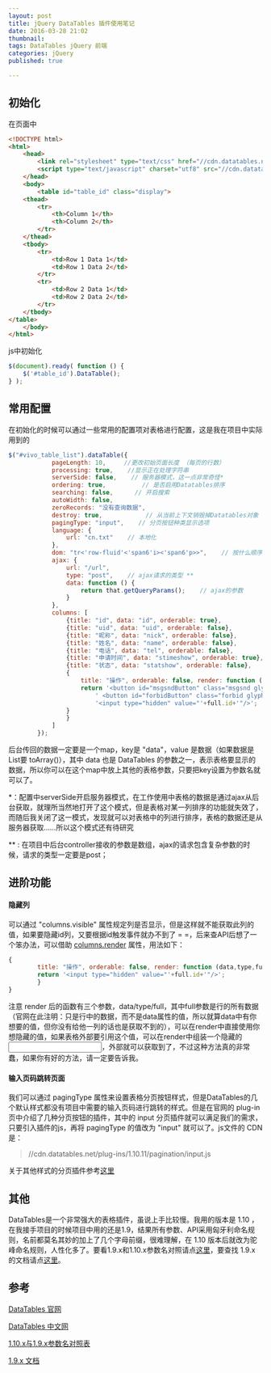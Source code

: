 ```yaml
---
layout: post
title: jQuery DataTables 插件使用笔记
date: 2016-03-28 21:02
thumbnail:
tags: DataTables jQuery 前端
categories: jQuery
published: true

---
```

## 初始化
在页面中

~~~ html
<!DOCTYPE html>
<html>
    <head>
        <link rel="stylesheet" type="text/css" href="//cdn.datatables.net/1.10.11/css/jquery.dataTables.css">
        <script type="text/javascript" charset="utf8" src="//cdn.datatables.net/1.10.11/js/jquery.dataTables.js"></script>
    </head>
    <body>
        <table id="table_id" class="display">
    <thead>
        <tr>
            <th>Column 1</th>
            <th>Column 2</th>
        </tr>
    </thead>
    <tbody>
        <tr>
            <td>Row 1 Data 1</td>
            <td>Row 1 Data 2</td>
        </tr>
        <tr>
            <td>Row 2 Data 1</td>
            <td>Row 2 Data 2</td>
        </tr>
    </tbody>
</table>
    </body>
</html>
~~~

js中初始化

~~~ javascript
$(document).ready( function () {
    $('#table_id').DataTable();
} );
~~~


## 常用配置
在初始化的时候可以通过一些常用的配置项对表格进行配置，这是我在项目中实际用到的
~~~ javascript
$("#vivo_table_list").dataTable({
            pageLength: 10,     //更改初始页面长度 （每页的行数）
            processing: true,    //显示正在处理字符串
            serverSide: false,    // 服务器模式，这一点非常奇怪*
            ordering: true,          // 是否启用Datatables排序
            searching: false,      // 开启搜索
            autoWidth: false,
            zeroRecords: "没有查询数据",
            destroy: true,            // 从当前上下文销毁掉Datatables对象 (妹搞懂)
            pagingType: "input",    // 分页按钮种类显示选项
            language: {
                url: "cn.txt"    // 本地化
            },
            dom: "tr<'row-fluid'<'span6'i><'span6'p>>",    // 按什么顺序定义表的控制元素在页面上出现(妹搞懂)
            ajax: {
                url: "/url",
                type: "post",    // ajax请求的类型 **
                data: function () {
                    return that.getQueryParams();    // ajax的参数
                }
            },
            columns: [
                {title: "id", data: "id", orderable: true},
                {title: "uid", data: "uid", orderable: false},
                {title: "昵称", data: "nick", orderable: false},
                {title: "姓名", data: "name", orderable: false},
                {title: "电话", data: "tel", orderable: false},
                {title: "申请时间", data: "stimeshow", orderable: true},
                {title: "状态", data: "statshow", orderable: false},
                {
                    title: "操作", orderable: false, render: function (data,type,full) {
                    return '<button id="msgsndButton" class="msgsnd glyphicon glyphicon-comment"></button>' +
                        ' <button id="forbidButton" class="forbid glyphicon glyphicon-thumbs-down"></button>'+
                        '<input type="hidden" value="'+full.id+'"/>';
                }
                }
            ]
        });
~~~

后台传回的数据一定要是一个map，key是 "data"，value 是数据（如果数据是List要 toArray()），其中 data 也是 DataTables 的参数之一，表示表格要显示的数据，所以你可以在这个map中放上其他的表格参数，只要把key设置为参数名就可以了。

*：配置中serverSide开启服务器模式，在工作使用中表格的数据是通过ajax从后台获取，就理所当然地打开了这个模式，但是表格对某一列排序的功能就失效了，而随后我关闭了这一模式，发现就可以对表格中的列进行排序，表格的数据还是从服务器获取……所以这个模式还有待研究

** : 在项目中后台controller接收的参数是数组，ajax的请求包含复杂参数的时候，请求的类型一定要是post；


## 进阶功能
#### 隐藏列
可以通过 "columns.visible" 属性规定列是否显示，但是这样就不能获取此列的值，如果要隐藏id列，又要根据id触发事件就办不到了 = =，后来查API后想了一个笨办法，可以借助 [columns.render][2] 属性，用法如下：

~~~ javascript
{
        title: "操作", orderable: false, render: function (data,type,full) {
        return '<input type="hidden" value="'+full.id+'"/>';
        }
}
~~~

注意 render 后的函数有三个参数，data/type/full，其中full参数是行的所有数据（官网在此注明：只是行中的数据，而不是data属性的值，所以就算data中有你想要的值，但你没有给他一列的话也是获取不到的），可以在render中直接使用你想隐藏的值，如果表格外部要引用这个值，可以在render中组装一个隐藏的<input>，外部就可以获取到了，不过这种方法真的非常蠢，如果你有好的方法，请一定要告诉我。


#### 输入页码跳转页面

我们可以通过 pagingType 属性来设置表格分页按钮样式，但是DataTables的几个默认样式都没有项目中需要的输入页码进行跳转的样式。但是在官网的 plug-in 页中介绍了几种分页按钮的插件，其中的 input 分页插件就可以满足我们的需求，只要引入插件的js，再将 pagingType 的值改为 "input" 就可以了。js文件的 CDN 是：

> //cdn.datatables.net/plug-ins/1.10.11/pagination/input.js

关于其他样式的分页插件参考[这里](http://datatables.net/plug-ins/pagination/)


## 其他

DataTables是一个非常强大的表格插件，虽说上手比较慢。我用的版本是 1.10 ，在我接手项目的时候项目中用的还是1.9，结果所有参数、API采用匈牙利命名规则，名前都莫名其妙的加上了几个字母前缀，很难理解，在 1.10 版本后就改为驼峰命名规则，人性化多了。要看1.9.x和1.10.x参数名对照请点[这里][1]，要查找 1.9.x 的文档请点[这里][5]。


## 参考

[DataTables 官网][3]

[DataTables 中文网][4]

[1.10.x与1.9.x参数名对照表][1]

[1.9.x 文档][5]


[1]: http://datatables.club/upgrade/1.10-convert.html
[2]: http://datatables.net/reference/option/columns.render
[3]: http://datatables.net/
[4]: http://datatables.club/
[5]: http://legacy.datatables.net/

